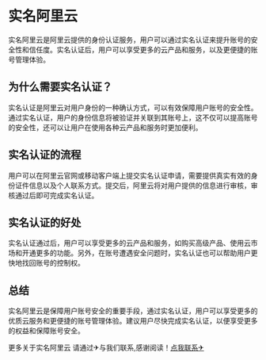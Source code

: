 # 实名阿里云

实名阿里云是阿里云提供的身份认证服务，用户可以通过实名认证来提升账号的安全性和信任度。实名认证后，用户可以享受更多的云产品和服务，以及更便捷的账号管理体验。

## 为什么需要实名认证？

实名认证是阿里云对用户身份的一种确认方式，可以有效保障用户账号的安全性。通过实名认证，用户的身份信息将被验证并关联到其账号上，这不仅可以提高账号的安全性，还可以让用户在使用各种云产品和服务时更加便利。

## 实名认证的流程

用户可以在阿里云官网或移动客户端上提交实名认证申请，需要提供真实有效的身份证件信息以及个人联系方式。提交后，阿里云将对用户提供的信息进行审核，审核通过后即可完成实名认证。

## 实名认证的好处

实名认证通过后，用户可以享受更多的云产品和服务，如购买高级产品、使用云市场和开通更多的功能。另外，在账号遭遇安全问题时，实名认证也可以帮助用户更快地找回账号的控制权。

## 总结

实名阿里云是保障用户账号安全的重要手段，通过实名认证，用户可以享受更多的优质云服务和更便捷的账号管理体验。建议用户尽快完成实名认证，以便享受更多的权益和保障账号安全。

更多关于实名阿里云 请通过✈与我们联系,感谢阅读！[点我联系✈](https://cdn.k02.cc)